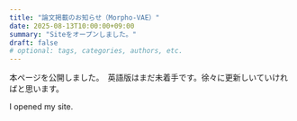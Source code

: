 ```yaml
---
title: "論文掲載のお知らせ（Morpho-VAE）"
date: 2025-08-13T10:00:00+09:00
summary: "Siteをオープンしました。"
draft: false
# optional: tags, categories, authors, etc.
---
```

本ページを公開しました。　英語版はまだ未着手です。徐々に更新しいていければと思います。

I opened my site. 